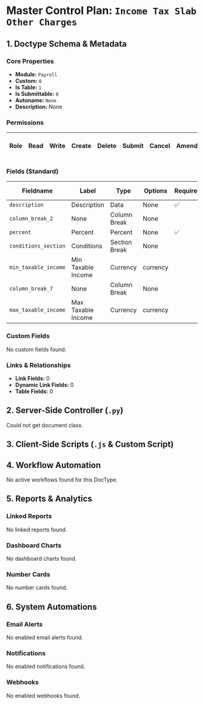 # Master Control Plan: `Income Tax Slab Other Charges`

## 1. Doctype Schema & Metadata

### Core Properties
- **Module:** `Payroll`
- **Custom:** `0`
- **Is Table:** `1`
- **Is Submittable:** `0`
- **Autoname:** `None`
- **Description:** None

### Permissions
| Role | Read | Write | Create | Delete | Submit | Cancel | Amend | Report | Import | Export | Print | Email | Share | Set User Perms |
|---|---|---|---|---|---|---|---|---|---|---|---|---|---|---|


### Fields (Standard)
| Fieldname | Label | Type | Options | Required | Hidden | Read Only | Default | Description |
|---|---|---|---|---|---|---|---|---|
| `description` | Description | Data | None | ✅ |  |  | None | None |
| `column_break_2` | None | Column Break | None |  |  |  | None | None |
| `percent` | Percent | Percent | None | ✅ |  |  | None | None |
| `conditions_section` | Conditions | Section Break | None |  |  |  | None | None |
| `min_taxable_income` | Min Taxable Income | Currency | currency |  |  |  | None | None |
| `column_break_7` | None | Column Break | None |  |  |  | None | None |
| `max_taxable_income` | Max Taxable Income | Currency | currency |  |  |  | None | None |


### Custom Fields
No custom fields found.


### Links & Relationships
- **Link Fields:** 0
- **Dynamic Link Fields:** 0
- **Table Fields:** 0

## 2. Server-Side Controller (`.py`)
Could not get document class.


## 3. Client-Side Scripts (`.js` & Custom Script)




## 4. Workflow Automation
No active workflows found for this DocType.


## 5. Reports & Analytics
### Linked Reports
No linked reports found.


### Dashboard Charts
No dashboard charts found.


### Number Cards
No number cards found.


## 6. System Automations
### Email Alerts
No enabled email alerts found.


### Notifications
No enabled notifications found.


### Webhooks
No enabled webhooks found.
